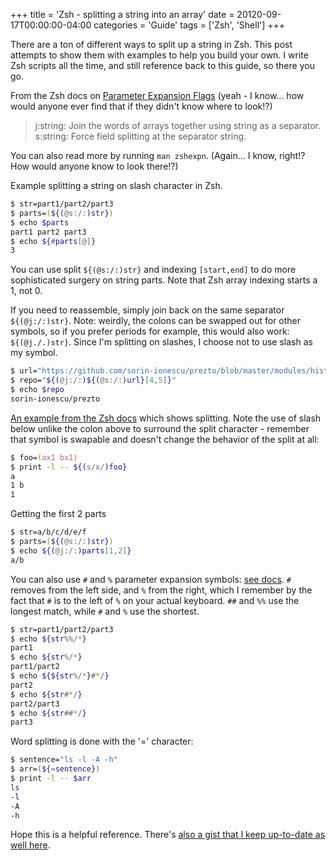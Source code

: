+++
title = 'Zsh - splitting a string into an array'
date = 20120-09-17T00:00:00-04:00
categories = 'Guide'
tags = ['Zsh', 'Shell']
+++

There are a ton of different ways to split up a string in Zsh. This post attempts to
show them with examples to help you build your own. I write Zsh scripts all the time,
and still reference back to this guide, so there you go.

From the Zsh docs on [Parameter Expansion
Flags](https://zsh.sourceforge.io/Doc/Release/Expansion.html#Parameter-Expansion-Flags)
(yeah - I know... how would anyone ever find that if they didn't know where to look!?)

> j:string:  Join the words of arrays together using string as a separator. s:string:
> Force field splitting at the separator string.

You can also read more by running `man zshexpn`. (Again... I know, right!? How would
anyone know to look there!?)

Example splitting a string on slash character in Zsh.

```zsh
$ str=part1/part2/part3
$ parts=(${(@s:/:)str})
$ echo $parts
part1 part2 part3
$ echo ${#parts[@]}
3
```

You can use split `${(@s:/:)str}` and indexing `[start,end]` to do more sophisticated
surgery on string parts. Note that Zsh array indexing starts a 1, not 0.

If you need to reassemble, simply join back on the same separator `${(@j:/:)str}`. Note:
weirdly, the colons can be swapped out for other symbols, so if you prefer periods for
example, this would also work: `${(@j./.)str}`. Since I'm splitting on slashes, I choose
not to use slash as my symbol.

```zsh
$ url="https://github.com/sorin-ionescu/prezto/blob/master/modules/history/init.zsh"
$ repo="${(@j:/:)${(@s:/:)url}[4,5]}"
$ echo $repo
sorin-ionescu/prezto
```

[An example from the Zsh
docs](https://zsh.sourceforge.io/Doc/Release/Expansion.html#Examples) which shows
splitting. Note the use of slash below unlike the colon above to surround the split
character - remember that symbol is swapable and doesn't change the behavior of the
split at all:

```zsh
$ foo=(ax1 bx1)
$ print -l -- ${(s/x/)foo}
a
1 b
1
```

Getting the first 2 parts

```zsh
$ str=a/b/c/d/e/f
$ parts=(${(@s:/:)str})
$ echo ${(@j:/:)parts[1,2]}
a/b
```

You can also use `#` and `%` parameter expansion symbols: [see
docs](http://zsh.sourceforge.net/Doc/Release/Expansion.html#Parameter-Expansion). `#`
removes from the left side, and `%` from the right, which I remember by the fact that
`#` is to the left of `%` on your actual keyboard. `##` and `%%` use the longest match,
while `#` and `%` use the shortest.

```zsh
$ str=part1/part2/part3
$ echo ${str%%/*}
part1
$ echo ${str%/*}
part1/part2
$ echo ${${str%/*}#*/}
part2
$ echo ${str#*/}
part2/part3
$ echo ${str##*/}
part3
```

Word splitting is done with the '=' character:

```zsh
$ sentence="ls -l -A -h"
$ arr=(${=sentence})
$ print -l -- $arr
ls
-l
-A
-h
```

Hope this is a helpful reference. There's [also a gist that I keep up-to-date as well
here](https://gist.github.com/mattmc3/76ad634f362b5a9a54f1779a4737d5ae).
